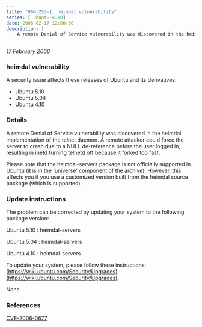 ```yaml
---
title: "USN-253-1: heimdal vulnerability"
series: [ ubuntu-4.10]
date: 2006-02-17 12:00:00
description: |
    A remote Denial of Service vulnerability was discovered in the heimdal implementation of the telnet daemon. A remote attacker could force the server to crash due to a NULL de-reference before the user logged in, resulting in inetd turning telnetd off because it forked too fast.
--- 
```

 
 

*17 February 2006*

### heimdal vulnerability

A security issue affects these releases of Ubuntu and its derivatives:

* Ubuntu 5.10
* Ubuntu 5.04
* Ubuntu 4.10

### Details

A remote Denial of Service vulnerability was discovered in the heimdal implementation of the telnet daemon. A remote attacker could force the server to crash due to a NULL de-reference before the user logged in, resulting in inetd turning telnetd off because it forked too fast.

Please note that the heimdal-servers package is not officially supported in Ubuntu (it is in the &#39;universe&#39; component of the archive). However, this affects you if you use a customized version built from the heimdal source package (which is supported).

### Update instructions

The problem can be corrected by updating your system to the following package version:

Ubuntu 5.10
 : heimdal-servers 

Ubuntu 5.04
 : heimdal-servers 

Ubuntu 4.10
 : heimdal-servers 

To update your system, please follow these instructions: [https://wiki.ubuntu.com/Security/Upgrades](https://wiki.ubuntu.com/Security/Upgrades).

None

### References

 
 [CVE-2006-0677](http://people.ubuntu.com/~ubuntu-security/cve/CVE-2006-0677)
 

